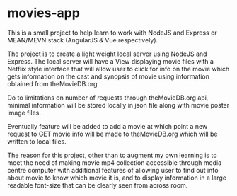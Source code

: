 # movies-app
This is a small project to help learn to work with NodeJS and Express or
MEAN/MEVN stack (AngularJS & Vue respectively).

The project is to create a light weight local server 
using NodeJS and Express. The local server will have a View displaying 
movie files with a Netflix style interface that will allow user to click
for info on the movie which gets information on the cast and synopsis of 
movie using information obtained from theMovieDB.org

Do to limitations on number of requests through theMovieDB.org api, 
minimal information will be stored locally in json file along with movie 
poster image files.

Eventually feature will be added to add a movie at which point a new 
request to GET movie info will be made to theMovieDB.org which will be 
written to local files.

The reason for this project, other than to augment my own learning is to 
meet the need of making movie mp4 collection accessible through media 
centre computer with additional features of allowing user to find out 
info about movie to know which movie it is, and to display information 
in a large readable font-size that can be clearly seen from across room.